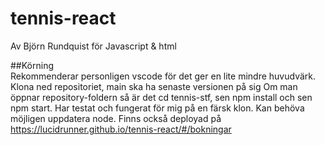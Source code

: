 # tennis-react
Av Björn Rundquist för Javascript & html  
  
##Körning  
Rekommenderar personligen vscode för det ger en lite mindre huvudvärk.  
Klona ned repositoriet, main ska ha senaste versionen på sig
Om man öppnar repository-foldern så är det cd tennis-stf, sen npm install och sen npm start. Har testat och fungerat för mig på en färsk klon. Kan behöva möjligen uppdatera node.
Finns också deployad på https://lucidrunner.github.io/tennis-react/#/bokningar
